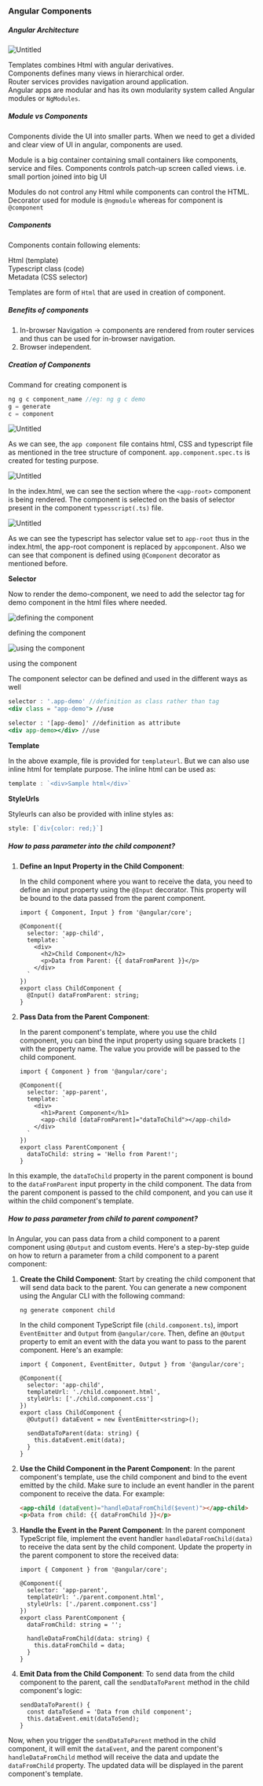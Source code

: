 ### Angular Components

##### **Angular Architecture**

<div class="w-500">

![Untitled](/assets/img/Angular%20Components/Untitled.png)

</div>

Templates combines Html with angular derivatives.</br>
Components defines many views in hierarchical order.</br>
Router services provides navigation around application.</br>
Angular apps are modular and has its own  modularity system called Angular modules or `NgModules`.

##### **Module vs Components**
Components divide the UI into smaller parts. When we need to get a divided and clear view of UI in angular, components are used.

Module is a big container containing small containers like components, service and files.
Components controls patch-up screen called views. i.e. small portion joined into big UI 

Modules do not control any Html while components can control the HTML.
Decorator used for module is `@ngmodule` whereas for component is `@component`

##### **Components**

Components contain following elements:

Html (template)</br>
Typescript class (code)</br>
Metadata (CSS selector)</br>

Templates are form of `Html` that are used in creation of component.

##### **Benefits of components**

1. In-browser Navigation → components are rendered from router services and thus can be used for in-browser navigation.
2. Browser independent.


##### **Creation of Components**

Command for creating component is 

```jsx
ng g c component_name //eg: ng g c demo
g = generate
c = component
```

<div>

![Untitled](/assets/img/Angular%20Components/Untitled%201.png)

</div>

As we can see, the `app component` file contains html, CSS and typescript file as mentioned in the tree structure of component. 
`app.component.spec.ts` is created for testing purpose.



<div class="h-350">

![Untitled](/assets/img/Angular%20Components/Untitled%202.png)

</div>

In the index.html, we can see the section where the `<app-root>` component is being rendered. The component is selected on the basis of selector present in the component `typesscript(.ts)` file. 


<div class="h-350">

![Untitled](/assets/img/Angular%20Components/Untitled%203.png)

</div>

As we can see the typescript has selector value set to `app-root` thus in the index.html, the app-root component is replaced by `appcomponent`.
Also we can see that component is defined using `@Component` decorator as mentioned before.


**Selector**

Now to render the demo-component, we need to add the selector tag for demo component in the html files where needed.

![defining the component](/assets/img/Angular%20Components/Untitled%206.png)

defining the component

![using the component](/assets/img/Angular%20Components/Untitled%207.png)

using the component

The component selector can be defined and used in the different ways as well

```jsx
selector : '.app-demo' //definition as class rather than tag
<div class = "app-demo"> //use

selector : '[app-demo]' //definition as attribute
<div app-demo></div> //use
```

**Template**

In the above example, file is provided for `templateurl`. But we can also use inline html for template purpose.
The inline html can be used as:

```jsx
template : `<div>Sample html</div>`
```

**StyleUrls**

Styleurls can also be provided with inline styles as:

```jsx
style: [`div{color: red;}`]
```

##### **How to pass parameter into the child component?**

1. **Define an Input Property in the Child Component**:
    
    In the child component where you want to receive the data, you need to define an input property using the `@Input` decorator. This property will be bound to the data passed from the parent component.
    
    ```tsx
    import { Component, Input } from '@angular/core';
    
    @Component({
      selector: 'app-child',
      template: `
        <div>
          <h2>Child Component</h2>
          <p>Data from Parent: {{ dataFromParent }}</p>
        </div>
      `
    })
    export class ChildComponent {
      @Input() dataFromParent: string;
    }
    
    ```
    
2. **Pass Data from the Parent Component**:
    
    In the parent component's template, where you use the child component, you can bind the input property using square brackets `[]` with the property name. The value you provide will be passed to the child component.
    
    ```tsx
    import { Component } from '@angular/core';
    
    @Component({
      selector: 'app-parent',
      template: `
        <div>
          <h1>Parent Component</h1>
          <app-child [dataFromParent]="dataToChild"></app-child>
        </div>
      `
    })
    export class ParentComponent {
      dataToChild: string = 'Hello from Parent!';
    }
    ```
    

In this example, the `dataToChild` property in the parent component is bound to the `dataFromParent` input property in the child component. The data from the parent component is passed to the child component, and you can use it within the child component's template.

##### **How to pass parameter from child to parent component?**

In Angular, you can pass data from a child component to a parent component using `@Output` and custom events. Here's a step-by-step guide on how to return a parameter from a child component to a parent component:

1. **Create the Child Component**:
Start by creating the child component that will send data back to the parent. You can generate a new component using the Angular CLI with the following command:
    
    ```
    ng generate component child
    ```
    
    In the child component TypeScript file (`child.component.ts`), import `EventEmitter` and `Output` from `@angular/core`. Then, define an `@Output` property to emit an event with the data you want to pass to the parent component. Here's an example:
    
    ```tsx
    import { Component, EventEmitter, Output } from '@angular/core';
    
    @Component({
      selector: 'app-child',
      templateUrl: './child.component.html',
      styleUrls: ['./child.component.css']
    })
    export class ChildComponent {
      @Output() dataEvent = new EventEmitter<string>();
    
      sendDataToParent(data: string) {
        this.dataEvent.emit(data);
      }
    }
    ```
    
2. **Use the Child Component in the Parent Component**:
In the parent component's template, use the child component and bind to the event emitted by the child. Make sure to include an event handler in the parent component to receive the data. For example:
    
    ```html
    <app-child (dataEvent)="handleDataFromChild($event)"></app-child>
    <p>Data from child: {{ dataFromChild }}</p>
    
    ```
    
3. **Handle the Event in the Parent Component**:
In the parent component TypeScript file, implement the event handler `handleDataFromChild(data)` to receive the data sent by the child component. Update the property in the parent component to store the received data:
    
    ```tsx
    import { Component } from '@angular/core';
    
    @Component({
      selector: 'app-parent',
      templateUrl: './parent.component.html',
      styleUrls: ['./parent.component.css']
    })
    export class ParentComponent {
      dataFromChild: string = '';
    
      handleDataFromChild(data: string) {
        this.dataFromChild = data;
      }
    }
    ```
    
4. **Emit Data from the Child Component**:
To send data from the child component to the parent, call the `sendDataToParent` method in the child component's logic:
    
    ```tsx
    sendDataToParent() {
      const dataToSend = 'Data from child component';
      this.dataEvent.emit(dataToSend);
    }
    ```
    

Now, when you trigger the `sendDataToParent` method in the child component, it will emit the `dataEvent`, and the parent component's `handleDataFromChild` method will receive the data and update the `dataFromChild` property. The updated data will be displayed in the parent component's template.
